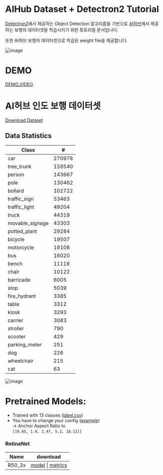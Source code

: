# AIHub Dataset + Detectron2 Tutorial
[Detectron2]()에서 제공하는 Object Detection 알고리즘을 기반으로 [AI허브]()에서 제공하는 보행자 데이터셋을 학습시키기 위한 튜토리얼 문서입니다. 

또한 AI허브 보행자 데이터셋으로 학습된 weight file을 제공합니다. 

![image](https://user-images.githubusercontent.com/15168540/70385966-8ac3b980-19d6-11ea-94c7-7c793fb810f7.png)
# DEMO
[DEMO_VIDEO](https://youtu.be/QpmHKVqvufo)

# AI허브 인도 보행 데이터셋
[Download Dataset](http://aihub.or.kr/content/611)

## Data Statistics
|Class|#|
|-|-|
|car|270978|
|tree_trunk|159540|
|person|143667|
|pole|130462|
|bollard|102722|
|traffic_sign|53463|
|traffic_light|49204|
|truck|44319|
|movable_signage|43303|
|potted_plant|29284|
|bicycle|19507|
|motorcycle|18108|
|bus|16020|
|bench|11116|
|chair|10122|
|barricade|6005|
|stop|5039|
|fire_hydrant|3385|
|table|3312|
|kiosk|3293|
|carrier|3083|
|stroller|790|
|scooter|429|
|parking_meter|251|
|dog|226|
|wheelchair|215|
|cat|63|

![image](https://user-images.githubusercontent.com/15168540/70509636-5be24a80-1b72-11ea-8a4d-a4fd0594012d.png)


# Pretrained Models:
* Trained with 13 classes ([label.csv](https://www.dropbox.com/s/byecey0zebrn203/aihub_13_classes_label.csv?dl=0))
* You have to change your config ([example](https://www.dropbox.com/s/knvv6tyd6mna9ec/Base-RetinaNet.yaml))  
-> Anchor Aspect Ratio to  
```[[0.65, 1.0, 2.47, 5.2, 18.12]]```
### RetinaNet
|Name|download|
|-|-|
|R50_3x|[model](https://www.dropbox.com/s/zuvj9qiuv5ntge9/retinanet_r_50_fpn_3x_aihub_final.pth) \| [metrics](https://github.com/visionNoob/detectron2_aihub_tutorial/blob/master/models/metrics.json)
